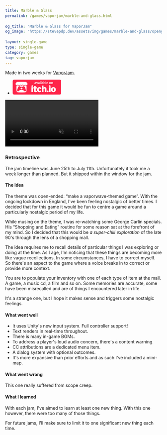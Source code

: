 ```yaml
---
title: Marble & Glass
permalink: /games/vaporjam/marble-and-glass.html

og_title: "Marble & Glass for VaporJam"
og_image: "https://stevepdp.dev/assets/img/games/marble-and-glass/opengraph.png"

layout: single-game
type: single-game
category: games
tag: vaporjam
---
```


Made in two weeks for <a href="https://itch.io/jam/vaporjam" rel="noopener" target="_blank">VaporJam</a>.

<ul class="downloads">
    <li><a href="https://stevepdp.itch.io/marble-and-glass" rel="noopener" target="_blank"><img src="/assets/img/brands/itch-io-colour.svg" height="48" width="156"></a></li>
</ul>

<video preload="none" class="trailer" controls muted autoplay loop playsinline>
    <source src="/assets/video/marble-and-glass-clip.mp4" type="video/mp4">
    Your browser does not appear to support mp4 video.
</video>

### Retrospective

The jam timeline was June 25th to July 11th. Unfortunately it took me a week longer than planned. But it shipped within the window for the jam.


#### The Idea

The theme was open-ended: &ldquo;make a vaporwave-themed game&rdquo;. With the ongoing lockdown in England, I&apos;ve been feeling nostalgic of better times. I decided that for this game it would be fun to centre a game around a particularly nostalgic period of my life.

While musing on the theme, I was re-watching some George Carlin specials. His &ldquo;Shopping and Eating&rdquo; routine for some reason sat at the forefront of my mind. So I decided that this would be <em>a super-chill exploration</em> of the late 90&apos;s through the lens of a shopping mall.

The idea requires me to recall details of particular things I was exploring or doing at the time. As I age, I&apos;m noticing that these things are becoming more like vague recollections. In some circumstances, I have to correct myself. So there&apos;s an aspect to the game where a voice breaks in to correct or provide more context.

You are to populate your inventory with one of each type of item at the mall. A game, a music cd, a film and so on. Some memories are accurate, some have been misrecalled and are of things I encountered later in life.

It&apos;s a strange one, but I hope it makes sense and triggers some nostalgic feelings.


#### What went well

* It uses Unity&apos;s new input system. Full controller support!
* Text renders in real-time throughout.
* There is many in-game BGMs.
* To address a player&apos;s loud audio concern, there&apos;s a content warning.
* CC attributions are a dedicated menu item.
* A dialog system with optional outcomes.
* It&apos;s more expansive than prior efforts and as such I&apos;ve included a mini-map.


#### What went wrong

This one really suffered from scope creep. 


#### What I learned

With each jam, I&apos;ve aimed to learn at least one new thing. With this one however, there were too many of those things.

For future jams, I&apos;ll make sure to limit it to one significant new thing each time.
